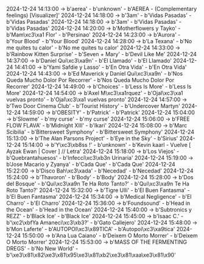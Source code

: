 2024-12-24 14:13:00 -> b'aerea' - b'unknown' - b'AEREA - (Complementary feelings) [Visualizer]'
2024-12-24 14:18:00 -> b'3am' - b'Vidas Pasadas' - b'Vidas Pasadas'
2024-12-24 14:18:00 -> b'3am' - b'Vidas Pasadas' - b'Vidas Pasadas'
2024-12-24 14:20:00 -> b'Motherflowers y Tayko' - b'Mam\xc3\xa1 Flor' - b'Persinao'
2024-12-24 14:23:00 -> b'Aurora' - b'Your Blood' - b'Your Blood'
2024-12-24 14:28:00 -> b'La Texana' - b'No me quites tu calor' - b'No me quites tu calor'
2024-12-24 14:33:00 -> b'Rainbow Kitten Surprise' - b'Seven + Mary' - b'Devil Like Me'
2024-12-24 14:37:00 -> b'Daniel Qui\xc3\xa9n' - b'El Llamado' - b'El Llamado'
2024-12-24 14:41:00 -> b'Yami Safdie y Lasso' - b'En Otra Vida' - b'En Otra Vida'
2024-12-24 14:43:00 -> b'Ed Maverick y Daniel Qui\xc3\xa9n' - b'Nos Queda Mucho Dolor Por Recorrer' - b'Nos Queda Mucho Dolor Por Recorrer'
2024-12-24 14:49:00 -> b'Choices' - b'Less Is More' - b'Less Is More'
2024-12-24 14:54:00 -> b'Axel M\xc3\xa1rquez' - b'Ojal\xc3\xa1 vuelvas pronto' - b'Ojal\xc3\xa1 vuelvas pronto'
2024-12-24 14:57:00 -> b'Two Door Cinema Club' - b'Tourist History' - b'Undercover Martyn'
2024-12-24 14:59:00 -> b'OBESITY' - b'Patrick' - b'Patrick'
2024-12-24 15:04:00 -> b'Slowme' - b'my curse' - b'my curse'
2024-12-24 15:06:00 -> b'FREE FLOW FLAVA' - b'Midnight XIII' - b'Ikari'
2024-12-24 15:08:00 -> b'Marc Scibilia' - b'Bittersweet Symphony' - b'Bittersweet Symphony'
2024-12-24 15:13:00 -> b'The Alan Parsons Project' - b'Eye in the Sky' - b'Sirius'
2024-12-24 15:14:00 -> b'Y\xc3\xb8ss !' - b'unknown' - b'Kevin kaarl - Vuelve [ Ayzak Ewan | Cover ] // Letra'
2024-12-24 15:18:00 -> b'Los Viejos' - b'Quebrantahuesos' - b'Infecci\xc3\xb3n Urinaria'
2024-12-24 15:19:00 -> b'Jose Macario y Zyanya' - b'Cada Que' - b'Cada Que'
2024-12-24 15:22:00 -> b'Disco Bah\xc3\xada' - b'Necedad' - b'Necedad'
2024-12-24 15:24:00 -> b'Thavoron' - b'Body' - b'Body'
2024-12-24 15:28:00 -> b'Dos del Bosque' - b'Qui\xc3\xa9n Te Ha Roto Tanto?' - b'Qui\xc3\xa9n Te Ha Roto Tanto?'
2024-12-24 15:32:00 -> b'Tigre Ulli' - b'El Buen Fantasma' - b'El Buen Fantasma'
2024-12-24 15:34:00 -> b'Medical Negligence' - b'El Charro' - b'El Charro'
2024-12-24 15:36:00 -> b'Foundsound' - b'Head in the Ocean' - b'Head in the Ocean'
2024-12-24 15:40:00 -> b'Subtronics y REZZ' - b'Black Ice' - b'Black Ice'
2024-12-24 15:45:00 -> b'Isaac C.' - b'\xc2\xbfYa Amaneci\xc3\xb3?' - b'Gato Callejero'
2024-12-24 15:48:00 -> b'Mon Laferte' - b'AUTOPOI\xc3\x89TICA' - b'Autopoi\xc3\xa9tica'
2024-12-24 15:50:00 -> b'Ana Lua Caiano' - b'Deixem O Morto Morrer' - b'Deixem O Morto Morrer'
2024-12-24 15:53:00 -> b'MASS OF THE FERMENTING DREGS' - b'No New World' - b'\xe3\x81\x82\xe3\x81\x95\xe3\x81\xb2\xe3\x81\xaa\xe3\x81\x90'
